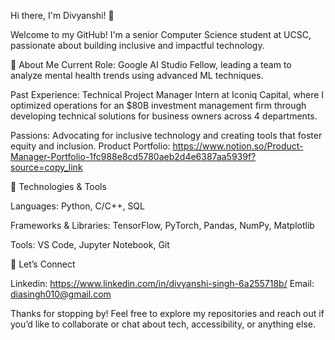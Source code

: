 Hi there, I'm Divyanshi! 👋

Welcome to my GitHub! I'm a senior Computer Science student at UCSC, passionate about building inclusive and impactful technology.

🌟 About Me
Current Role: Google AI Studio Fellow, leading a team to analyze mental health trends using advanced ML techniques.

Past Experience: Technical Project Manager Intern at Iconiq Capital, where I optimized operations for an $80B investment management firm through developing technical solutions for business owners across 4 departments.

Passions: Advocating for inclusive technology and creating tools that foster equity and inclusion.
Product Portfolio: https://www.notion.so/Product-Manager-Portfolio-1fc988e8cd5780aeb2d4e6387aa5939f?source=copy_link



🔧 Technologies & Tools

Languages: Python, C/C++, SQL

Frameworks & Libraries: TensorFlow, PyTorch, Pandas, NumPy, Matplotlib

Tools: VS Code, Jupyter Notebook, Git



🤝 Let’s Connect

Linkedin: https://www.linkedin.com/in/divyanshi-singh-6a255718b/
Email: diasingh010@gmail.com

Thanks for stopping by! Feel free to explore my repositories and reach out if you’d like to collaborate or chat about tech, accessibility, or anything else. 

